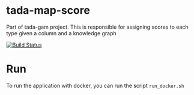 # tada-map-score
Part of tada-gam project. This is responsible for assigning scores to each type given a column and a knowledge graph

[![Build Status](https://semaphoreci.com/api/v1/ahmad88me/tada-map-score/branches/master/badge.svg)](https://semaphoreci.com/ahmad88me/tada-map-score)

# Run
To run the application with docker, you can 
run the script `run_docker.sh`

